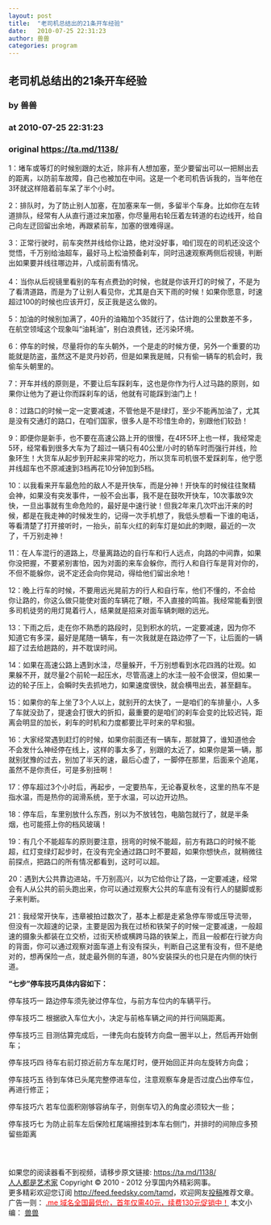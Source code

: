 ```yaml
---
layout: post
title:  "老司机总结出的21条开车经验"
date:   2010-07-25 22:31:23
author: 兽兽
categories: program
---
```


## 老司机总结出的21条开车经验
### by 兽兽
### at 2010-07-25 22:31:23
### original <https://ta.md/1138/>

<p>1：堵车或等灯的时候别跟的太近，除非有人想加塞，至少要留出可以一把掰出去的距离，以防前车故障，自己也被加在中间。这是一个老司机告诉我的，当年他在3环就这样陪着前车呆了半个小时。</p><p>2：排队时，为了防止别人加塞，在加塞来车一侧，多留半个车身。比如你在左转道排队，经常有人从直行道过来加塞，你尽量用右轮压着左转道的右边线开，给自己向左迂回留出余地，再跟紧前车，加塞的很难得逞。</p><p>3：正常行驶时，前车突然并线给你让路，绝对没好事，咱们现在的司机还没这个觉悟，千万别给油超车，最好马上松油预备刹车，同时迅速观察两侧后视镜，判断出如果要并线往哪边并，八成前面有情况。<br> <span></span><br> 4：当你从后视镜里看别的车有点费劲的时候，也就是你该开灯的时候了，不是为了看清道路，而是为了让别人看见你，尤其是白天下雨的时候！如果你愿意，时速超过100的时候也应该开灯，反正我是这么做的。</p><p>5：加油的时候别加满了，40升的油箱加个35就行了，估计跑的公里数差不多，在航空领域这个现象叫“油耗油”，别白浪费钱，还污染环境。</p><p>6：停车的时候，尽量将你的车头朝外，一个是走的时候方便，另外一个重要的功能就是防盗，虽然这不是灵丹妙药，但是如果我是贼，只有偷一辆车的机会时，我偷车头朝里的。</p><p>7：开车并线的原则是，不要让后车踩刹车，这也是你作为行人过马路的原则，如果你让他为了避让你而踩刹车的话，他就有可能踩到油门上！</p><p>8：过路口的时候一定一定要减速，不管他是不是绿灯，至少不能再加油了，尤其是没有交通灯的路口，在咱们国家，很多人是不珍惜生命的，别跟他们较劲！</p><p>9：即便你是新手，也不要在高速公路上开的很慢，在4环5环上也一样，我经常走5环，经常看到很多大车为了超过一辆只有40公里/小时的轿车时而强行并线，险象环生！大货车从起步到开起来非常的吃力，所以货车司机很不爱踩刹车，他宁愿并线超车也不原减速到3档再花10分钟加到5档。</p><p>10：以我看来开车最危险的敌人不是开快车，而是分神！开快车的时候往往聚精会神，如果没有突发事件，一般不会出事，我不是在鼓吹开快车，10次事故9次快，一旦出事就有生命危险的，最好是中速行驶！但我2年来几次吓出汗来的时候，都是在我走神的时候发生的，记得一次手机想了，我低头想看一下谁的电话，等看清楚了打开接听时，一抬头，前车火红的刹车灯是如此的刺眼，最近的一次了，千万别走神！</p><p>11：在人车混行的道路上，尽量离路边的自行车和行人远点，向路的中间靠，如果你没把握，不要紧别害怕，因为对面的来车会躲你，而行人和自行车是背对你的，不但不能躲你，说不定还会向你晃动，得给他们留出余地！</p><p>12：晚上行车的时候，不要用远光晃前方的行人和自行车，他们不懂的，不会给你让路的，你这么做只能使对面的车辆花了眼，不入直接的鸣笛。我经常能看到很多司机徒劳的用灯晃着行人，结果就是招来对面车辆刺眼的远光。</p><p>13：下雨之后，走在你不熟悉的路段时，见到积水的坑，一定要减速，因为你不知道它有多深，最好是尾随一辆车，有一次我就是在路边停了一下，让后面的一辆超了过去给趟路的，并不耽误时间。</p><p>14：如果在高速公路上遇到水洼，尽量躲开，千万别想看到水花四溅的壮观。如果躲不开，就尽量2个前轮一起压水，尽管高速上的水洼一般不会很深，但如果一边的轮子压上，会瞬时失去抓地力，如果速度很快，就会横甩出去，甚至翻车。</p><p>15：如果你的车上坐了3个人以上，就别开的太快了，一是咱们的车排量小，人多了车就没劲了，提速会打很大的折扣，最重要的是咱们的刹车会变的比较迟钝，距离会明显的加长，刹车的时机和力度都要比平时来的早和狠。</p><p>16：大家经常遇到赶灯的时候，如果你前面还有一辆车，那就算了，谁知道他会不会发什么神经停在线上，这样的事太多了，别跟的太近了，如果你是第一辆，那就别犹豫的过去，别加了半天的速，最后心虚了，一脚停在那里，后面来个追尾，虽然不是你责任，可是多别扭啊！</p><p>17：停车超过3个小时后，再起步，一定要热车，无论春夏秋冬，这里的热车不是指水温，而是热你的润滑系统，至于水温，可以边开边热。</p><p>18：停车后，车里别放什么东西，别以为不放钱包，电脑包就行了，就是半条烟，也可能搭上你的档风玻璃！</p><p>19：有几个不能超车的原则要注意，拐弯的时候不能超，前方有路口的时候不能超，红灯变绿灯起步时，在没有完全通过路口时不要超，如果你想快点，就稍微往前探点，把路口的所有情况都看到，这时可以超。</p><p>20：遇到大公共靠边进站，千万别高兴，以为它给你让了路，一定要减速，经常会有人从公共的前头跑出来，你可以通过观察大公共的车底有没有行人的腿脚或影子来判断。</p><p>21：我经常开快车，违章被拍过数次了，基本上都是走紧急停车带或压导流带，但没有一次超速的记录，主要是因为我在过桥和铁架子的时候一定要减速，一般超速的摄象头都装在立交桥，过街天桥或横跨马路的铁架上，而且一般都在行驶方向的背面，你可以通过观察对面车道上有没有探头，判断自己这里有没有，但不是绝对的，想再保险一点，就走最外侧的车道，80%安装探头的也只是在内侧的快行道。</p><p><strong>“七步”停车技巧具体内容如下：</strong></p><p>停车技巧一 路边停车须先驶过停车位，与前方车位内的车辆平行。</p><p>停车技巧二 根据欲入车位大小，决定与前格车辆之间的并行间隔距离。</p><p>停车技巧三 目测估算完成后，一律先向右旋转方向盘一圈半以上，然后再开始倒车；</p><p>停车技巧四 待车右前灯掠近前方车左尾灯时，便开始回正并向左旋转方向盘；</p><p>停车技巧五 待到车体已头尾完整停进车位，注意观察车身是否过度凸出停车位，再进行修正；</p><p>停车技巧六 若车位面积刚够容纳车子，则倒车切入的角度必须较大一些；</p><p>停车技巧七 为防止前车左后保险杠尾端擦挂到本车右侧门，并排时的间隙应多预留些距离</p><p><img src="http://dulei.si/files/a083f6327d120c78e8d80fb0c57a46c8.jpg" alt=""></p><p><img src="http://dulei.si/files/e22f86dc261e1ed4332cd62bff057f86.jpg" alt=""></p><p><img src="http://dulei.si/files/86adbfaf8950eb9192ec911876b1d670.jpg" alt=""></p><p>如果您的阅读器看不到视频，请移步原文链接: <a href="https://ta.md/1138/">https://ta.md/1138/</a> <br> <a href="http://ta.md/">人人都是艺术家</a> Copyright ©   2010 - 2012 分享国内外精彩网事。<br> 更多精彩欢迎您订阅 <a href="http://feed.feedsky.com/tamd">http://feed.feedsky.com/tamd</a>，欢迎网友<a href="http://ta.md/delivery/">投稿</a>推荐文章。<br> 广告一则： <a href="http://zi.mu/domain"><font color="red">.me 域名全国最低价，首年仅需40元，续费130元促销中！</font></a> 本文小编： <a href="http://zou.lu/">兽兽</a></p>